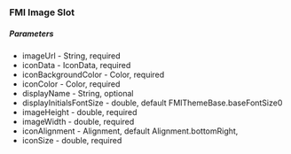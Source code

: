### FMI Image Slot

##### Parameters

* imageUrl - String, required
* iconData - IconData, required
* iconBackgroundColor - Color, required
* iconColor - Color, required
* displayName - String, optional
* displayInitialsFontSize - double, default FMIThemeBase.baseFontSize0
* imageHeight - double, required
* imageWidth - double, required
* iconAlignment - Alignment, default Alignment.bottomRight,
* iconSize - double, required

`  `